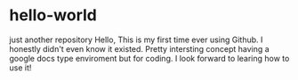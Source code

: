 # hello-world
just another repository 
Hello,
This is my first time ever using Github. I honestly didn't even know it existed. Pretty intersting concept having a google docs type enviroment but for coding. I look forward to learing how to use it!
